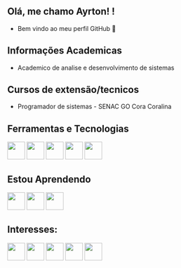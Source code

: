 ## Olá, me chamo Ayrton! ! 
- Bem vindo ao meu perfil GitHub 👋

## Informações Academicas

- Academico de analise e desenvolvimento de sistemas

## Cursos de extensão/tecnicos

- Programador de sistemas - SENAC GO Cora Coralina

## Ferramentas e Tecnologias

 <img src="https://cdn.jsdelivr.net/gh/devicons/devicon/icons/html5/html5-original.svg" width="40" height="40"/> <img src="https://cdn.jsdelivr.net/gh/devicons/devicon/icons/css3/css3-original.svg" width="40" height="40" /> 
 <img src="https://cdn.jsdelivr.net/gh/devicons/devicon/icons/postgresql/postgresql-original.svg" width="40" height="40" />  <img src="https://cdn.jsdelivr.net/gh/devicons/devicon/icons/bootstrap/bootstrap-original.svg" width="40" height="40" />  <img src="https://cdn.jsdelivr.net/gh/devicons/devicon/icons/sass/sass-original.svg"  width="40" height="40" />             
          
## Estou Aprendendo

<img src="https://cdn.jsdelivr.net/gh/devicons/devicon/icons/git/git-original.svg" width="40" height="40"/> <img src="https://cdn.jsdelivr.net/gh/devicons/devicon/icons/github/github-original.svg"  width="40" height="40"/> <img src="https://cdn.jsdelivr.net/gh/devicons/devicon/icons/javascript/javascript-original.svg" width="40" height="40" />

## Interesses:

 <img src="https://cdn.jsdelivr.net/gh/devicons/devicon/icons/python/python-original.svg" width="40" height="40" />   <img src="https://cdn.jsdelivr.net/gh/devicons/devicon/icons/react/react-original.svg" width="40" height="40" />  <img src="https://cdn.jsdelivr.net/gh/devicons/devicon/icons/vuejs/vuejs-original.svg"  width="40" height="40"/>  <img src="https://cdn.jsdelivr.net/gh/devicons/devicon/icons/tailwindcss/tailwindcss-original-wordmark.svg" width="40" height="40" />  <img src="https://cdn.jsdelivr.net/gh/devicons/devicon/icons/mongodb/mongodb-original.svg" width="40" height="40" />
          
          
          
          
          
          
